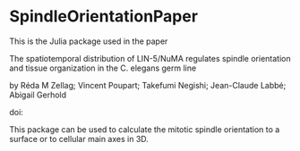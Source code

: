 # SpindleOrientationPaper

This is the Julia package used in the paper 

The spatiotemporal distribution of LIN-5/NuMA regulates spindle orientation and tissue organization in the C. elegans germ line

by Réda M Zellag; Vincent Poupart; Takefumi Negishi; Jean-Claude Labbé; Abigail Gerhold

doi: 


This package can be used to calculate the mitotic spindle orientation to a surface or to cellular main axes in 3D. 